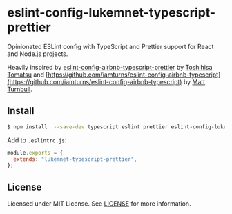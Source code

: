 # eslint-config-lukemnet-typescript-prettier

Opinionated ESLint config with TypeScript and Prettier support for React and Node.js projects.

Heavily inspired by [eslint-config-airbnb-typescript-prettier](https://github.com/toshi-toma/eslint-config-airbnb-typescript-prettier) by [Toshihisa Tomatsu](https://github.com/toshi-toma) and [https://github.com/iamturns/eslint-config-airbnb-typescript](https://github.com/iamturns/eslint-config-airbnb-typescript) by [Matt Turnbull](https://github.com/iamturns).

## Install

```bash
$ npm install  --save-dev typescript eslint prettier eslint-config-lukemnet-typescript-prettier
```

Add to `.eslintrc.js`:

```js
module.exports = {
  extends: "lukemnet-typescript-prettier",
};
```

## License

Licensed under MIT License. See [LICENSE](https://github.com/blizzapi/blizzapi/blob/master/LICENSE) for more information.
